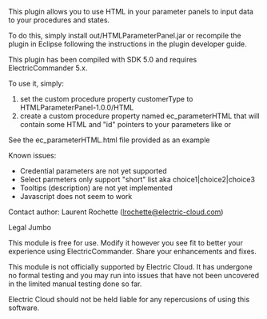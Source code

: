 This plugin allows you to use HTML in your parameter panels to input data to your procedures and states.

To do this, simply install out/HTMLParameterPanel.jar or recompile the plugin in Eclipse following the instructions in the plugin developer guide. 

This plugin has been compiled with SDK 5.0 and requires ElectricCommander 5.x.

To use it, simply:
1. set the custom procedure property customerType to HTMLParameterPanel-1.0.0/HTML
2. create a custom procedure property named ec_parameterHTML that will contain some HTML and "id" pointers to your parameters like
	<span id="Param1"></span>
or
	<div id="Param2"></div>
See the ec_parameterHTML.html file provided as an example

Known issues:
 * Credential parameters are not yet supported
 * Select parmeters only support "short" list aka choice1|choice2|choice3
 * Tooltips (description) are not yet implemented
 * Javascript does not seem to work

Contact author: Laurent Rochette (lrochette@electric-cloud.com)

Legal Jumbo

This module is free for use. Modify it however you see fit to better your experience using ElectricCommander. Share your enhancements and fixes.

This module is not officially supported by Electric Cloud. It has undergone no formal testing and you may run into issues that have not been uncovered in the limited manual testing done so far.

Electric Cloud should not be held liable for any repercusions of using this software.
